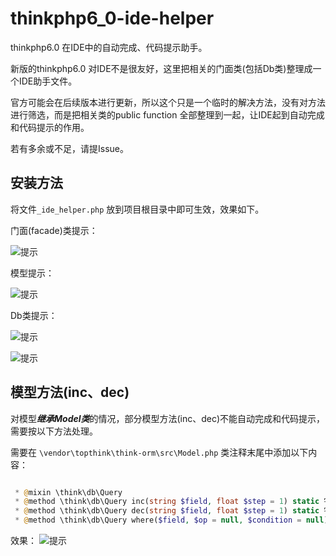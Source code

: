 # thinkphp6_0-ide-helper

thinkphp6.0 在IDE中的自动完成、代码提示助手。

新版的thinkphp6.0 对IDE不是很友好，这里把相关的门面类(包括Db类)整理成一个IDE助手文件。


官方可能会在后续版本进行更新，所以这个只是一个临时的解决方法，没有对方法进行筛选，而是把相关类的public function 全部整理到一起，让IDE起到自动完成和代码提示的作用。

若有多余或不足，请提Issue。

## 安装方法
将文件`_ide_helper.php` 放到项目根目录中即可生效，效果如下。

门面(facade)类提示：

![提示](https://s2.ax1x.com/2019/11/30/QEqwTJ.png)




模型提示：

![提示](https://s2.ax1x.com/2019/11/30/QEqDYR.png)

Db类提示：

![提示](https://s2.ax1x.com/2019/11/30/QEqdw4.png)

![提示](https://s2.ax1x.com/2019/11/30/QEqrf1.png)


## 模型方法(inc、dec)

对模型***继承Model类***的情况，部分模型方法(inc、dec)不能自动完成和代码提示，需要按以下方法处理。

需要在 `\vendor\topthink\think-orm\src\Model.php` 类注释末尾中添加以下内容：
```php

 * @mixin \think\db\Query
 * @method \think\db\Query inc(string $field, float $step = 1) static 字段值增长
 * @method \think\db\Query dec(string $field, float $step = 1) static 字段值减少
 * @method \think\db\Query where($field, $op = null, $condition = null) static 指定AND查询条件

```

效果：
![提示](https://s2.ax1x.com/2019/11/30/QEqBk9.png)